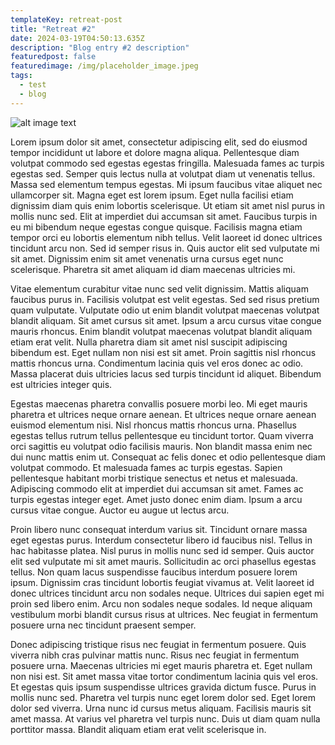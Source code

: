 ```yaml
---
templateKey: retreat-post
title: "Retreat #2"
date: 2024-03-19T04:50:13.635Z
description: "Blog entry #2 description"
featuredpost: false
featuredimage: /img/placeholder_image.jpeg
tags:
  - test
  - blog
---
```

![alt image text](/img/placeholder_image.jpeg)

Lorem ipsum dolor sit amet, consectetur adipiscing elit, sed do eiusmod tempor incididunt ut labore et dolore magna aliqua. Pellentesque diam volutpat commodo sed egestas egestas fringilla. Malesuada fames ac turpis egestas sed. Semper quis lectus nulla at volutpat diam ut venenatis tellus. Massa sed elementum tempus egestas. Mi ipsum faucibus vitae aliquet nec ullamcorper sit. Magna eget est lorem ipsum. Eget nulla facilisi etiam dignissim diam quis enim lobortis scelerisque. Ut etiam sit amet nisl purus in mollis nunc sed. Elit at imperdiet dui accumsan sit amet. Faucibus turpis in eu mi bibendum neque egestas congue quisque. Facilisis magna etiam tempor orci eu lobortis elementum nibh tellus. Velit laoreet id donec ultrices tincidunt arcu non. Sed id semper risus in. Quis auctor elit sed vulputate mi sit amet. Dignissim enim sit amet venenatis urna cursus eget nunc scelerisque. Pharetra sit amet aliquam id diam maecenas ultricies mi.

Vitae elementum curabitur vitae nunc sed velit dignissim. Mattis aliquam faucibus purus in. Facilisis volutpat est velit egestas. Sed sed risus pretium quam vulputate. Vulputate odio ut enim blandit volutpat maecenas volutpat blandit aliquam. Sit amet cursus sit amet. Ipsum a arcu cursus vitae congue mauris rhoncus. Enim blandit volutpat maecenas volutpat blandit aliquam etiam erat velit. Nulla pharetra diam sit amet nisl suscipit adipiscing bibendum est. Eget nullam non nisi est sit amet. Proin sagittis nisl rhoncus mattis rhoncus urna. Condimentum lacinia quis vel eros donec ac odio. Massa placerat duis ultricies lacus sed turpis tincidunt id aliquet. Bibendum est ultricies integer quis.

Egestas maecenas pharetra convallis posuere morbi leo. Mi eget mauris pharetra et ultrices neque ornare aenean. Et ultrices neque ornare aenean euismod elementum nisi. Nisl rhoncus mattis rhoncus urna. Phasellus egestas tellus rutrum tellus pellentesque eu tincidunt tortor. Quam viverra orci sagittis eu volutpat odio facilisis mauris. Non blandit massa enim nec dui nunc mattis enim ut. Consequat ac felis donec et odio pellentesque diam volutpat commodo. Et malesuada fames ac turpis egestas. Sapien pellentesque habitant morbi tristique senectus et netus et malesuada. Adipiscing commodo elit at imperdiet dui accumsan sit amet. Fames ac turpis egestas integer eget. Amet justo donec enim diam. Ipsum a arcu cursus vitae congue. Auctor eu augue ut lectus arcu.

Proin libero nunc consequat interdum varius sit. Tincidunt ornare massa eget egestas purus. Interdum consectetur libero id faucibus nisl. Tellus in hac habitasse platea. Nisl purus in mollis nunc sed id semper. Quis auctor elit sed vulputate mi sit amet mauris. Sollicitudin ac orci phasellus egestas tellus. Non quam lacus suspendisse faucibus interdum posuere lorem ipsum. Dignissim cras tincidunt lobortis feugiat vivamus at. Velit laoreet id donec ultrices tincidunt arcu non sodales neque. Ultrices dui sapien eget mi proin sed libero enim. Arcu non sodales neque sodales. Id neque aliquam vestibulum morbi blandit cursus risus at ultrices. Nec feugiat in fermentum posuere urna nec tincidunt praesent semper.

Donec adipiscing tristique risus nec feugiat in fermentum posuere. Quis viverra nibh cras pulvinar mattis nunc. Risus nec feugiat in fermentum posuere urna. Maecenas ultricies mi eget mauris pharetra et. Eget nullam non nisi est. Sit amet massa vitae tortor condimentum lacinia quis vel eros. Et egestas quis ipsum suspendisse ultrices gravida dictum fusce. Purus in mollis nunc sed. Pharetra vel turpis nunc eget lorem dolor sed. Eget lorem dolor sed viverra. Urna nunc id cursus metus aliquam. Facilisis mauris sit amet massa. At varius vel pharetra vel turpis nunc. Duis ut diam quam nulla porttitor massa. Blandit aliquam etiam erat velit scelerisque in.